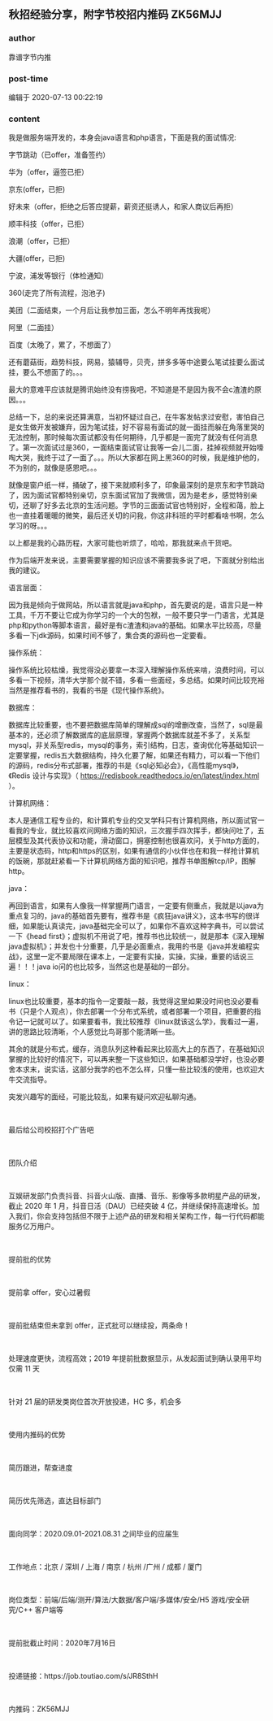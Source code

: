 ## 秋招经验分享，附字节校招内推码 ZK56MJJ
### author 
靠谱字节内推
### post-time 

编辑于  2020-07-13 00:22:19
### content 
<div class="post-topic-des nc-post-content">
 <p>
  我是做服务端开发的，本身会java语言和php语言，下面是我的面试情况:
 </p>
 <p>
  字节跳动（已offer，准备签约）
 </p>
 <p>
  华为（offer，逼签已拒）
 </p>
 <p>
  京东(offer，已拒)
 </p>
 <p>
  好未来（offer，拒绝之后答应提薪，薪资还挺诱人，和家人商议后再拒）
 </p>
 <p>
  顺丰科技（offer，已拒）
 </p>
 <p>
  浪潮（offer，已拒）
 </p>
 <p>
  大疆(offer，已拒)
 </p>
 <p>
  宁波，浦发等银行（体检通知）
 </p>
 <p>
  360(走完了所有流程，泡池子)
 </p>
 <p>
  美团（二面结束，一个月后让我参加三面，怎么不明年再找我呢）
 </p>
 <p>
  阿里（二面挂）
 </p>
 <p>
  百度（太晚了，累了，不想面了）
 </p>
 <p>
  还有蘑菇街，趋势科技，网易，猿辅导，贝壳，拼多多等中途要么笔试挂要么面试挂，要么不想面了的。。。
 </p>
 <p>
  最大的意难平应该就是腾讯始终没有捞我吧，不知道是不是因为我不会c渣渣的原因。。。
 </p>
 <p>
  总结一下，总的来说还算满意，当初怀疑过自己，在牛客发帖求过安慰，害怕自己是女生做开发被嫌弃，因为笔试挂，好不容易有面试的就一面挂而躲在角落里哭的无法控制，那时候每次面试都没有任何期待，几乎都是一面完了就没有任何消息了。第一次面试过是360，一面结束面试官让我等一会儿二面，挂掉视频就开始嚎啕大哭，我终于过了一面了。。。所以大家都在网上黑360的时候，我是维护他的，不为别的，就像是感恩吧。。。
 </p>
 <p>
  就像是窗户纸一样，捅破了，接下来就顺利多了，印象最深刻的是京东和字节跳动了，因为面试官都特别亲切，京东面试官加了我微信，因为是老乡，感觉特别亲切，还聊了好多去北京的生活问题。字节的三面面试官也特别好，全程和蔼，脸上也一直挂着暖暖的微笑，最后还关切的问我，你这非科班的平时都看啥书啊，怎么学习的呀。。。
 </p>
 <p>
  以上都是我的心路历程，大家可能也听烦了，哈哈，那我就来点干货吧。
 </p>
 <p>
  作为后端开发来说，主要需要掌握的知识应该不需要我多说了吧，下面就分别给出我的建议。
 </p>
 <p>
  语言层面：
 </p>
 <p>
  因为我是倾向于做网站，所以语言就是java和php，首先要说的是，语言只是一种工具，千万不要让它成为你学习的一个大的包袱，一般不要只学一门语言，尤其是php和python等脚本语言，最好是有c渣渣和java的基础。如果水平比较高，尽量多看一下jdk源码，如果时间不够了，集合类的源码也一定要看。
 </p>
 <p>
  操作系统：
 </p>
 <p>
  操作系统比较枯燥，我觉得没必要拿一本深入理解操作系统来啃，浪费时间，可以多看一下视频，清华大学那个就不错，多看一些面经，多总结。如果时间比较充裕当然是推荐看书的，我看的书是《现代操作系统》。
 </p>
 <p>
  数据库：
 </p>
 <p>
  数据库比较重要，也不要把数据库简单的理解成sql的增删改查，当然了，sql是最基本的，还必须了解数据库的底层原理，掌握两个数据库就差不多了，关系型mysql，非关系型redis，mysql的事务，索引结构，日志，查询优化等基础知识一定要掌握，redis五大数据结构，持久化要了解，如果还有精力，可以看一下他们的源码，redis分布式部署，推荐的书是《sql必知必会》，《高性能mysql》，《Redis 设计与实现》（
  <a href="https://redisbook.readthedocs.io/en/latest/index.html" target="_blank">
   https://redisbook.readthedocs.io/en/latest/index.html
  </a>
  ）。
 </p>
 <p>
  计算机网络：
 </p>
 <p>
  本人是通信工程专业的，和计算机专业的交叉学科只有计算机网络，所以面试官一看我的专业，就比较喜欢问网络方面的知识，三次握手四次挥手，都快问吐了，五层模型及其代表协议和功能，滑动窗口，拥塞控制也很喜欢问，关于http方面的，主要是状态码，http和https的区别，如果有通信的小伙伴也在和我一样抢计算机的饭碗，那就赶紧看一下计算机网络方面的知识吧，推荐书单图解tcp/IP，图解http。
 </p>
 <p>
  java：
 </p>
 <p>
  再回到语言，如果有人像我一样掌握两门语言，一定要有侧重点，我就是以java为重点复习的，java的基础首先要有，推荐书是《疯狂java讲义》，这本书写的很详细，如果能认真读完，java基础完全可以了，如果你不喜欢这种字典书，可以尝试一下《head first》；虚拟机不用说了吧，推荐书也比较统一，就是那本《深入理解java虚拟机》；并发也十分重要，几乎是必面重点，我用的书是《java并发编程实战》，这里一定不要局限在课本上，一定要有实操，实操，实操，重要的话说三遍！！！java io问的也比较多，当然这也是基础的一部分。
 </p>
 <p>
  linux：
 </p>
 <p>
  linux也比较重要，基本的指令一定要敲一敲，我觉得这里如果没时间也没必要看书（只是个人观点），你去部署一个分布式系统，或者部署一个项目，把重要的指令记一记就可以了。如果要看书，我比较推荐《linux就该这么学》，我看过一遍，讲的思路比较清晰，个人感觉比鸟哥那个能清晰一些。
 </p>
 <p>
  其余的就是分布式，缓存，消息队列这种看起来比较高大上的东西了，在基础知识掌握的比较好的情况下，可以再来整一下这些知识，如果基础都没学好，也没必要舍本求末，说实话，这部分我学的也不怎么样，只懂一些比较浅的使用，也欢迎大牛交流指导。
 </p>
 <p>
  突发兴趣写的面经，可能比较乱，如果有疑问欢迎私聊沟通。
 </p>
 <p>
  <br/>
 </p>
 <p>
  最后给公司校招打个广告吧
 </p>
 <p>
  <br/>
 </p>
 <p>
  团队介绍
 </p>
 <p>
  <br/>
 </p>
 <p>
  互娱研发部门负责抖音、抖音火山版、直播、音乐、影像等多款明星产品的研发，截止 2020 年 1 月，抖音日活（DAU）已经突破 4 亿，并继续保持高速增长。加入我们，你会支持包括但不限于上述产品的研发和相关架构工作，每一行代码都能服务亿万用户。
 </p>
 <p>
  <br/>
 </p>
 <p>
  提前批的优势
 </p>
 <p>
  <br/>
 </p>
 <p>
  提前拿 offer，安心过暑假
 </p>
 <p>
  <br/>
 </p>
 <p>
  提前批结束但未拿到 offer，正式批可以继续投，两条命！
 </p>
 <p>
  <br/>
 </p>
 <p>
  处理速度更快，流程高效；2019 年提前批数据显示，从发起面试到确认录用平均仅需 11 天
 </p>
 <p>
  <br/>
 </p>
 <p>
  针对 21 届的研发类岗位首次开放投递，HC 多，机会多
 </p>
 <p>
  <br/>
 </p>
 <p>
  使用内推码的优势
 </p>
 <p>
  <br/>
 </p>
 <p>
  简历跟进，帮查进度
 </p>
 <p>
  <br/>
 </p>
 <p>
  简历优先筛选，直达目标部门
 </p>
 <p>
  <br/>
 </p>
 <p>
  面向同学：2020.09.01-2021.08.31 之间毕业的应届生
 </p>
 <p>
  <br/>
 </p>
 <p>
  工作地点：北京 / 深圳 / 上海 / 南京 / 杭州 /广州 / 成都 / 厦门
 </p>
 <p>
  <br/>
 </p>
 <p>
  岗位类型：前端/后端/测开/算法/大数据/客户端/多媒体/安全/H5 游戏/安全研究/C++ 客户端等
 </p>
 <p>
  <br/>
 </p>
 <p>
  提前批截止时间：2020年7月16日
 </p>
 <p>
  <br/>
 </p>
 <p>
  投递链接：https://job.toutiao.com/s/JR8SthH
 </p>
 <p>
  <br/>
 </p>
 <p>
  内推码：ZK56MJJ
 </p>
</div>

